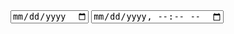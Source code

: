 <!DOCTYPE html>
<html>
  <head>
    <meta charset="utf-8">
    <meta name="viewport" content="width=device-width">
    <title>SelectBox Multiple Option Sort</title>
  </head>
  <body>
    <script src="https://choiinh.github.io/Project.github.io/"></script>
    <from>
      <input type = "date">
      <input type = "datetime-local">
    </from>
  </body>
    
</html>
